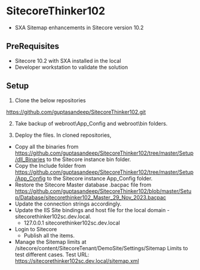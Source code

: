 # SitecoreThinker102

- SXA Sitemap enhancements in Sitecore version 10.2

## PreRequisites

- Sitecore 10.2 with SXA installed in the local
- Developer workstation to validate the solution
  
## Setup

1. Clone the below repositories 

https://github.com/guptasandeep/SitecoreThinker102.git

2. Take backup of webroot\App_Config and webroot\bin folders. 

3. Deploy the files.
   In cloned repositories,
- Copy all the binaries from https://github.com/guptasandeep/SitecoreThinker102/tree/master/Setup/dll_Binaries to the Sitecore instance bin folder.
- Copy the Include folder from https://github.com/guptasandeep/SitecoreThinker102/tree/master/Setup/App_Config to the Sitecore instance App_Config folder.
- Restore the Sitecore Master database .bacpac file from https://github.com/guptasandeep/SitecoreThinker102/blob/master/Setup/Database/sitecorethinker102_Master_29_Nov_2023.bacpac
- Update the connection strings accordingly.
- Update the IIS Site bindings and host file for the local domain - sitecorethinker102sc.dev.local.
     - 127.0.0.1 sitecorethinker102sc.dev.local
- Login to Sitecore
     - Publish all the items.
- Manage the Sitemap limits at /sitecore/content/SitecoreTenant/DemoSite/Settings/Sitemap Limits to test different cases.
   Test URL: https://sitecorethinker102sc.dev.local/sitemap.xml

